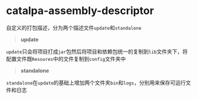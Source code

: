 # catalpa-assembly-descriptor

自定义的打包描述，分为两个描述文件`update`和`standalone`

> **update**

`update`只会将项目打成`jar`包然后将项目和依赖包统一的复制到`lib`文件夹下，将配置文件既`Resoures`中的文件复制到`config`文件夹中

> **standalone**

`standalone`在`update`的基础上增加两个文件夹`bin`和`logs`，分别用来保存可运行文件和日志